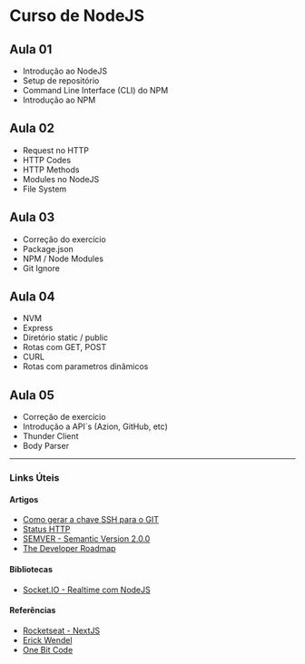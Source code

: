 # Curso de NodeJS


## Aula 01
- Introdução ao NodeJS
- Setup de repositório
- Command Line Interface (CLI) do NPM
- Introdução ao NPM

## Aula 02
- Request no HTTP
- HTTP Codes
- HTTP Methods
- Modules no NodeJS
- File System

## Aula 03
- Correção do exercício
- Package.json
- NPM / Node Modules
- Git Ignore

## Aula 04
- NVM
- Express
- Diretório static / public
- Rotas com GET, POST
- CURL
- Rotas com parametros dinâmicos

## Aula 05
- Correção de exercício
- Introdução a API´s (Azion, GitHub, etc)
- Thunder Client
- Body Parser

---
### Links Úteis

#### Artigos
* [Como gerar a chave SSH para o GIT](https://docs.github.com/pt/authentication/connecting-to-github-with-ssh/generating-a-new-ssh-key-and-adding-it-to-the-ssh-agent)
* [Status HTTP](https://developer.mozilla.org/en-US/docs/Web/HTTP/Status)
* [SEMVER - Semantic Version 2.0.0](https://semver.org/lang/pt-BR/)
* [The Developer Roadmap](https://roadmap.sh/)

#### Bibliotecas
* [Socket.IO - Realtime com NodeJS](https://socket.io/)

#### Referências
* [Rocketseat - NextJS](https://www.youtube.com/watch?v=2LS6rP3ykJk)
* [Erick Wendel](https://www.instagram.com/erickwendel_/)
* [One Bit Code](https://www.instagram.com/onebitcode/)

